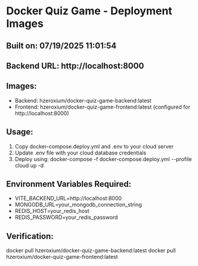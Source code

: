 # Docker Quiz Game - Deployment Images

## Built on: 07/19/2025 11:01:54
## Backend URL: http://localhost:8000
## Images:
- Backend: hzeroxium/docker-quiz-game-backend:latest
- Frontend: hzeroxium/docker-quiz-game-frontend:latest (configured for http://localhost:8000)

## Usage:
1. Copy docker-compose.deploy.yml and .env to your cloud server
2. Update .env file with your cloud database credentials
3. Deploy using: docker-compose -f docker-compose.deploy.yml --profile cloud up -d

## Environment Variables Required:
- VITE_BACKEND_URL=http://localhost:8000
- MONGODB_URL=your_mongodb_connection_string
- REDIS_HOST=your_redis_host
- REDIS_PASSWORD=your_redis_password

## Verification:
docker pull hzeroxium/docker-quiz-game-backend:latest
docker pull hzeroxium/docker-quiz-game-frontend:latest
